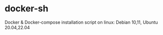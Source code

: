 # docker-sh
Docker &amp; Docker-compose installation script on linux: Debian 10,11, Ubuntu 20.04,22.04
